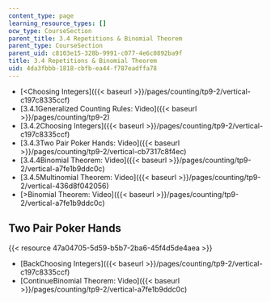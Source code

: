 ```yaml
---
content_type: page
learning_resource_types: []
ocw_type: CourseSection
parent_title: 3.4 Repetitions & Binomial Theorem
parent_type: CourseSection
parent_uid: c8103e15-328b-9991-c077-4e6c0892ba9f
title: 3.4 Repetitions & Binomial Theorem
uid: 4da3fbbb-1818-cbfb-ea44-f787eadffa78
---
```


*   [\<Choosing Integers]({{< baseurl >}}/pages/counting/tp9-2/vertical-c197c8335ccf)
*   [3.4.1Generalized Counting Rules: Video]({{< baseurl >}}/pages/counting/tp9-2)
*   [3.4.2Choosing Integers]({{< baseurl >}}/pages/counting/tp9-2/vertical-c197c8335ccf)
*   [3.4.3Two Pair Poker Hands: Video]({{< baseurl >}}/pages/counting/tp9-2/vertical-cb7317c8f4ec)
*   [3.4.4Binomial Theorem: Video]({{< baseurl >}}/pages/counting/tp9-2/vertical-a7fe1b9ddc0c)
*   [3.4.5Multinomial Theorem: Video]({{< baseurl >}}/pages/counting/tp9-2/vertical-436d8f042056)
*   [\>Binomial Theorem: Video]({{< baseurl >}}/pages/counting/tp9-2/vertical-a7fe1b9ddc0c)

Two Pair Poker Hands
--------------------

{{< resource 47a04705-5d59-b5b7-2ba6-45f4d5de4aea >}}

*   [BackChoosing Integers]({{< baseurl >}}/pages/counting/tp9-2/vertical-c197c8335ccf)
*   [ContinueBinomial Theorem: Video]({{< baseurl >}}/pages/counting/tp9-2/vertical-a7fe1b9ddc0c)